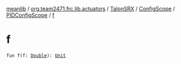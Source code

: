 [meanlib](../../../../index.md) / [org.team2471.frc.lib.actuators](../../../index.md) / [TalonSRX](../../index.md) / [ConfigScope](../index.md) / [PIDConfigScope](index.md) / [f](./f.md)

# f

`fun f(f: `[`Double`](https://kotlinlang.org/api/latest/jvm/stdlib/kotlin/-double/index.html)`): `[`Unit`](https://kotlinlang.org/api/latest/jvm/stdlib/kotlin/-unit/index.html)